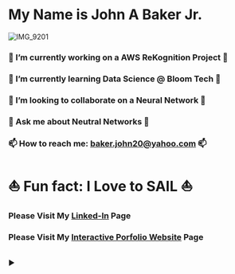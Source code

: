 # My Name is John A Baker Jr. 

![IMG_9201](https://user-images.githubusercontent.com/65743503/154154619-c50833e2-8d20-4c3e-9cac-78ae52113ae3.jpeg)


<!--
**BakerJr1904/BakerJr1904** is a ✨ _special_ ✨ repository because its `README.md` (this file) appears on your GitHub profile.
-->

### 🔭 I’m currently working on a AWS ReKognition Project 🔭
### 🌱 I’m currently learning Data Science @ Bloom Tech 🌱
### 👯 I’m looking to collaborate on a Neural Network 👯
### 💬 Ask me about Neutral Networks 💬
### 📫 How to reach me: baker.john20@yahoo.com 📫

# ⛵️ Fun fact: I Love to SAIL ⛵️


###  Please Visit My [Linked-In](https://www.linkedin.com/in/john-a-baker-jr/) Page <br>
###  Please Visit My [Interactive Porfolio Website](https://www.johnabakerjr.link/) Page <br>
<br>
&#9658;
